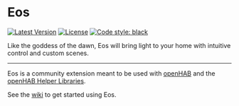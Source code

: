 # Eos

[![Latest Version](https://img.shields.io/github/v/tag/CrazyIvan359/eos?label=release)](https://github.com/CrazyIvan359/eos/releases)
[![License](https://img.shields.io/badge/license-MIT-green)](https://github.com/CrazyIvan359/eos/blob/master/LICENSE)
[![Code style: black](https://img.shields.io/badge/code%20style-black-000000.svg)](https://github.com/psf/black)

Like the goddess of the dawn, Eos will bring light to your home with intuitive
control and custom scenes.

---

Eos is a community extension meant to be used with [openHAB](https://www.openhab.org/)
and the [openHAB Helper Libraries](https://github.com/openhab-scripters/openhab-helper-libraries).

See the [wiki](https://github.com/CrazyIvan359/eos/wiki) to get started using Eos.
